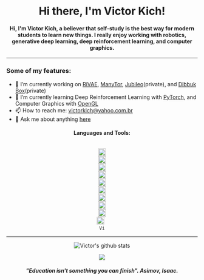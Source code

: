 <h1 align="center">Hi there, I'm Victor Kich!</h1>
<h4 align="center">Hi, I'm Victor Kich, a believer that self-study is the best way for modern students to learn new things. I really enjoy working with robotics, generative deep learning, deep reinforcement learning, and computer graphics.</h4>

<hr>

### Some of my features:

- 🔭 I’m currently working on [RiVAE](https://github.com/victorkich/RiVAE), [ManyTor](https://github.com/victorkich/ManyTor), [Jubileo](https://github.com/victorkich/jubileo)(private), and [Dibbuk Box](https://github.com/victorkich/Dibbuk-Box)(private)
- 🌱 I’m currently learning Deep Reinforcement Learning with [PyTorch](https://pytorch.org/), and Computer Graphics with [OpenGL](https://www.opengl.org/)
- 📫 How to reach me: victorkich@yahoo.com.br
- 💬 Ask me about anything [here](https://github.com/victorkich/victorkich/issues)

<!-- - 👯 I’m looking to collaborate on ... -->
<!-- - 🤔 I’m looking for help with ... -->
<!-- - 😄 Pronouns: ... -->
<!-- - ⚡ Fun fact: ... -->

<h4 align="center">Languages and Tools:</h4>

<!-- <img height="20" src="imgs/tensorflow.png" alt="TensorFlow"> -->
<!-- <img height="15" src="imgs/opengl.png" alt="OpenGL"> -->

<p align="center">
<code>
<img height="20" src="imgs/python.png" alt="Python">
<img height="20" src="imgs/cpp.png" alt="C++">
<img height="20" src="imgs/java.png" alt="Java">
<img height="20" src="imgs/arduino.png" alt="Arduino">
<img height="20" src="imgs/pytorch.png" alt="PyTorch">
<img height="20" src="imgs/keras.png" alt="Keras">
<img height="20" src="imgs/numpy.png" alt="Numpy">
<img height="20" src="imgs/pandas.png" alt="Pandas">
<img height="20" src="imgs/pyqt5.png" alt="PyQt5">
<img height="20" src="imgs/matplotlib.png" alt="Matplotlib"> 
<img height="15" src="imgs/vispy.png" alt="Vispy">
</code>
</p>

<hr>

<p align="center">
  <img align="center" src="https://github-readme-stats.vercel.app/api?username=victorkich&show_icons=true&include_all_commits=true&theme=algolia" alt="Victor's github stats" />
</p>

<p align="center">
  <img align="center" src="https://github-readme-stats.vercel.app/api/top-langs/?username=victorkich&layout=compact&theme=algolia" />
</p>

<h5 align="center">"Education isn't something you can finish". Asimov, Isaac.</h5>
